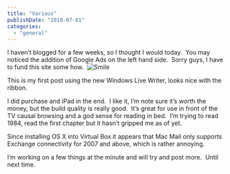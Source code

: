 ```yaml
---
title: "Various"
publishDate: "2010-07-01"
categories: 
  - "general"
---
```


I haven’t blogged for a few weeks, so I thought I would today.  You may noticed the addition of Google Ads on the left hand side.  Sorry guys, I have to fund this site some how.  ![Smile](https://ramberlinggeek.co.uk/wp-content/uploads/2010/07/wlEmoticonsmile.png)

This is my first post using the new Windows Live Writer, looks nice with the ribbon. 

I did purchase and iPad in the end.  I like it, I’m note sure it’s worth the money, but the build quality is really good.  It’s great for use in front of the TV causal browsing and a god sense for reading in bed.  I’m trying to read 1984, read the first chapter but it hasn’t gripped me as of yet.

Since installing OS X into Virtual Box it appears that Mac Mail only supports Exchange connectivity for 2007 and above, which is rather annoying.

I’m working on a few things at the minute and will try and post more.  Until next time.
